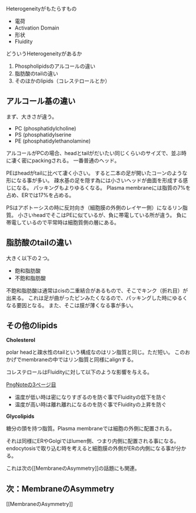 Heterogeneityがもたらすもの

- 電荷
- Activation Domain
- 形状
- Fluidity

どういうHeterogeneityがあるか

1. Phospholipidsのアルコールの違い
2. 脂肪酸のtailの違い
3. そのほかのlipids（コレステロールとか）

## アルコール基の違い

まず、大きさが違う。

- PC (phosphatidylcholine)
- PS (phosphatidylserine
- PE (phosphatidylethanolamine)

アルコールがPCの場合、headとtailがだいたい同じくらいのサイズで、並ぶ時に凄く密にpackingされる。
一番普通のヘッド。

PEはheadがtailに比べて凄く小さい。
すると二本の足が開いたコーンのような形になる事が多い。
疎水基の足を隠す為には小さいヘッドが曲面を形成する感じになる。
パッキングもよりゆるくなる。
Plasma membraneには脂質の7%を占め、ERでは17%を占める。

PSはアポトーシスの時に反対向き（細胞膜の外側のレイヤー側）になるリン脂質。
小さいheadでそこはPEに似ているが、負に帯電している所が違う。
負に帯電しているので平常時は細胞質側の層にある。

## 脂肪酸のtailの違い

大きく以下の２つ。

- 飽和脂肪酸
- 不飽和脂肪酸

不飽和脂肪酸は通常はcisの二重結合があるもので、そこでキンク（折れ目）が出来る。
これは足が曲がったピンみたくなるので、パッキングした時にゆるくなる要因となる。
また、そこは膜が薄くなる事が多い。

## その他のlipids

**Cholesterol**

polar headと疎水性のtailという構成なのはリン脂質と同じ。ただ短い。
このおかげでmembraneの中ではリン脂質と同様にalignする。

コレステロールはFluidityに対して以下のような影響を与える。

[PngNoteの3ページ目](https://karino2.github.io/ImageGallery/CellBiology706x.html#lg=1&slide=2)

- 温度が低い時は密になりすぎるのを防ぐ事でFluidityの低下を防ぐ
- 温度が高い時は離れ離れになるのを防ぐ事でFluidityの上昇を防ぐ

**Glycolipids**

糖分の頭を持つ脂質。Plasma membraneでは細胞の外側に配置される。

それは同様にERやGolgiではlumen側、つまり内側に配置される事になる。
endocytosisで取り込む時を考えると細胞膜の外側がERの内側になる事が分かる。

これは次の[[MembraneのAsymmetry]]の話題にも関連。

## 次：MembraneのAsymmetry

[[MembraneのAsymmetry]]